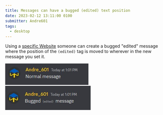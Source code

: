```yaml
---
title: Messages can have a bugged (edited) text position
date: 2023-02-12 13:11:00 0100
submitter: Andre601
tags:
  - desktop
---
```


Using a [specific Website](https://lingojam.com/Discord(edited)Glitch) someone can create a bugged "edited" message where the position of the `(edited)` tag is moved to wherever in the new message you set it.

![bugged (edited) position](/assets/images/edit-bug/normal-message.jpg "The message before it was edited.")
![bugged (edited) position](/assets/images/edit-bug/bugged-message.jpg "The edited message using the content provided by the aforementioned website.")
